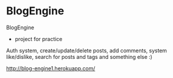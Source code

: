 # BlogEngine
BlogEngine
- project for practice

Auth system, create/update/delete posts, add comments, system like/dislike, search for posts and tags and something else :)

http://blog-engine1.herokuapp.com/
